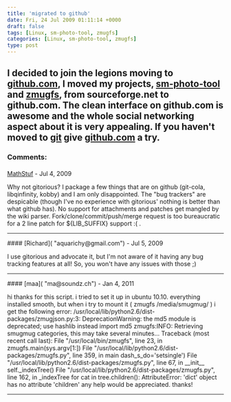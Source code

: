 ```yaml
---
title: 'migrated to github'
date: Fri, 24 Jul 2009 01:11:14 +0000
draft: false
tags: [Linux, sm-photo-tool, zmugfs]
categories: [Linux, sm-photo-tool, zmugfs]
type: post
---
```


I decided to join the legions moving to [github.com](http://github.com), I moved my projects, [sm-photo-tool](http://github.com/jmrodri/sm-photo-tool/tree/master) and [zmugfs](http://github.com/jmrodri/zmugfs/tree/master), from sourceforge.net to github.com. The clean interface on github.com is awesome and the whole social networking aspect about it is very appealing. If you haven't moved to [git](http://git-scm.com/) give [github.com](http://github.com) a try.
---
### Comments:
#### 
[MathStuf]( "MathStuf@gmail.com") - <time datetime="2009-07-23 21:57:22">Jul 4, 2009</time>

Why not gitorious? I package a few things that are on github (git-cola, libqinfinity, kobby) and I am only disappointed. The "bug trackers" are despicable (though I've no experience with gitorious' nothing is better than what github has). No support for attachments and patches get mangled by the wiki parser. Fork/clone/commit/push/merge request is too bureaucratic for a 2 line patch for ${LIB\_SUFFIX} support :( .
<hr />
#### 
[Richard]( "aquarichy@gmail.com") - <time datetime="2009-07-24 06:54:06">Jul 5, 2009</time>

I use gitorious and advocate it, but I'm not aware of it having any bug tracking features at all! So, you won't have any issues with those ;)
<hr />
#### 
[maa]( "ma@soundz.ch") - <time datetime="2011-01-27 06:28:38">Jan 4, 2011</time>

hi thanks for this script. i tried to set it up in ubuntu 10.10. everything installed smooth, but when i try to mount it ( zmugfs /media/smugmug/ ) i get the following error: /usr/local/lib/python2.6/dist-packages/zmugjson.py:3: DeprecationWarning: the md5 module is deprecated; use hashlib instead import md5 zmugfs:INFO: Retrieving smugmug categories, this may take several minutes... Traceback (most recent call last): File "/usr/local/bin/zmugfs", line 23, in zmugfs.main(sys.argv\[1:\]) File "/usr/local/lib/python2.6/dist-packages/zmugfs.py", line 359, in main dash\_s\_do='setsingle') File "/usr/local/lib/python2.6/dist-packages/zmugfs.py", line 67, in \_\_init\_\_ self.\_indexTree() File "/usr/local/lib/python2.6/dist-packages/zmugfs.py", line 162, in \_indexTree for cat in tree.children(): AttributeError: 'dict' object has no attribute 'children' any help would be appreciated. thanks!
<hr />
